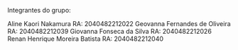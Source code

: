 
Integrantes do grupo:

Aline Kaori Nakamura                RA: 2040482212022
Geovanna Fernandes de Oliveira      RA: 2040482212039
Giovanna Fonseca da Silva           RA: 2040482212026
Renan Henrique Moreira Batista      RA: 2040482212040
